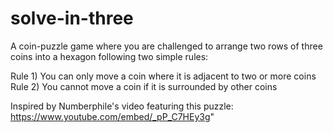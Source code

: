 # solve-in-three
A coin-puzzle game where you are challenged to arrange two rows of three coins into a hexagon following two simple rules:

  Rule 1) You can only move a coin where it is adjacent to two or more coins
  Rule 2) You cannot move a coin if it is surrounded by other coins
  
Inspired by Numberphile's video featuring this puzzle: https://www.youtube.com/embed/_pP_C7HEy3g"


